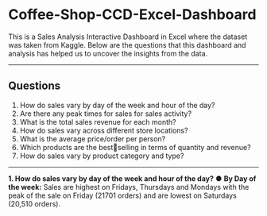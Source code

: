 # Coffee-Shop-CCD-Excel-Dashboard
This is a Sales Analysis Interactive Dashboard in Excel where the dataset was taken from Kaggle. Below are the questions that this dashboard and analysis has helped us to uncover the insights from the data.

---
## Questions
1. How do sales vary by day of the week and hour of the day?
2. Are there any peak times for sales for sales activity?
3. What is the total sales revenue for each month?
4. How do sales vary across different store locations?
5. What is the average price/order per person?
6. Which products are the bestselling in terms of quantity and revenue?
7. How do sales vary by product category and type?
 ---
**1. How do sales vary by day of the week and hour of the day?**
● **By Day of the week:** Sales are highest on Fridays, Thursdays and Mondays with the peak of the sale on Friday (21701 orders) and are lowest on Saturdays (20,510 orders).

